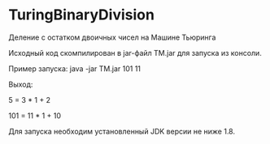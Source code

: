 # TuringBinaryDivision
Деление с остатком двоичных чисел на Машине Тьюринга

Исходный код скомпилирован в jar-файл TM.jar для запуска из консоли.

Пример запуска: java -jar TM.jar 101 11

Выход:

5 = 3 * 1 + 2

101 = 11 * 1 + 10

Для запуска необходим установленный JDK версии не ниже 1.8.
